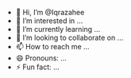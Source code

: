 - 👋 Hi, I’m @Iqrazahee
- 👀 I’m interested in ...
- 🌱 I’m currently learning ...
- 💞️ I’m looking to collaborate on ...
- 📫 How to reach me ...
- 😄 Pronouns: ...
- ⚡ Fun fact: ...

<!---
Iqrazahee/Iqrazahee is a ✨ special ✨ repository because its `README.md` (this file) appears on your GitHub profile.
You can click the Preview link to take a look at your changes.
--->
